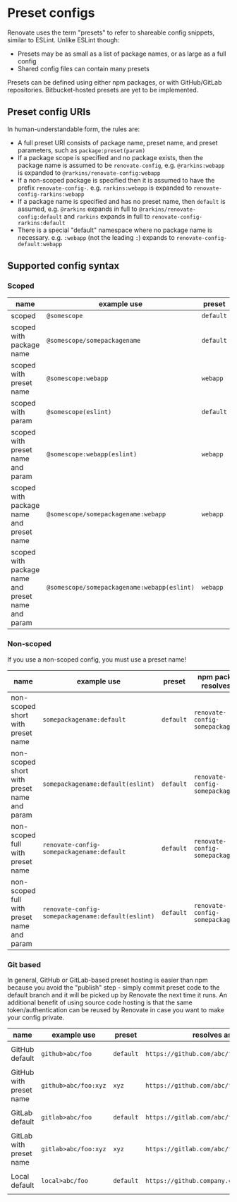 # Preset configs

Renovate uses the term "presets" to refer to shareable config snippets, similar to ESLint.
Unlike ESLint though:

- Presets may be as small as a list of package names, or as large as a full config
- Shared config files can contain many presets

Presets can be defined using either npm packages, or with GitHub/GitLab repositories.
Bitbucket-hosted presets are yet to be implemented.

## Preset config URIs

In human-understandable form, the rules are:

- A full preset URI consists of package name, preset name, and preset parameters, such as `package:preset(param)`
- If a package scope is specified and no package exists, then the package name is assumed to be `renovate-config`, e.g. `@rarkins:webapp` is expanded to `@rarkins/renovate-config:webapp`
- If a non-scoped package is specified then it is assumed to have the prefix `renovate-config-`. e.g. `rarkins:webapp` is expanded to `renovate-config-rarkins:webapp`
- If a package name is specified and has no preset name, then `default` is assumed, e.g. `@rarkins` expands in full to `@rarkins/renovate-config:default` and `rarkins` expands in full to `renovate-config-rarkins:default`
- There is a special "default" namespace where no package name is necessary. e.g. `:webapp` (not the leading `:`) expands to `renovate-config-default:webapp`

## Supported config syntax

### Scoped

| name                                               | example use                                 | preset    | npm package resolves as      | parameters |
| -------------------------------------------------- | ------------------------------------------- | --------- | ---------------------------- | ---------- |
| scoped                                             | `@somescope`                                | `default` | `@somescope/renovate-config` |            |
| scoped with package name                           | `@somescope/somepackagename`                | `default` | `@somescope/somepackagename` |            |
| scoped with preset name                            | `@somescope:webapp`                         | `webapp`  | `@somescope/renovate-config` |            |
| scoped with param                                  | `@somescope(eslint)`                        | `default` | `@somescope/renovate-config` | `eslint`   |
| scoped with preset name and param                  | `@somescope:webapp(eslint)`                 | `webapp`  | `@somescope/renovate-config` | `eslint`   |
| scoped with package name and preset name           | `@somescope/somepackagename:webapp`         | `webapp`  | `@somescope/somepackagename` |            |
| scoped with package name and preset name and param | `@somescope/somepackagename:webapp(eslint)` | `webapp`  | `@somescope/somepackagename` | `eslint`   |

### Non-scoped

If you use a non-scoped config, you must use a preset name!

| name                                        | example use                                       | preset    | npm package resolves as           | parameters |
| ------------------------------------------- | ------------------------------------------------- | --------- | --------------------------------- | ---------- |
| non-scoped short with preset name           | `somepackagename:default`                         | `default` | `renovate-config-somepackagename` |            |
| non-scoped short with preset name and param | `somepackagename:default(eslint)`                 | `default` | `renovate-config-somepackagename` | `eslint`   |
| non-scoped full with preset name            | `renovate-config-somepackagename:default`         | `default` | `renovate-config-somepackagename` |            |
| non-scoped full with preset name and param  | `renovate-config-somepackagename:default(eslint)` | `default` | `renovate-config-somepackagename` | `eslint`   |

### Git based

In general, GitHub or GitLab-based preset hosting is easier than npm because you avoid the "publish" step - simply commit preset code to the default branch and it will be picked up by Renovate the next time it runs.
An additional benefit of using source code hosting is that the same token/authentication can be reused by Renovate in case you want to make your config private.

| name                    | example use          | preset    | resolves as                             | filename                          |
| ----------------------- | -------------------- | --------- | --------------------------------------- | --------------------------------- |
| GitHub default          | `github>abc/foo`     | `default` | `https://github.com/abc/foo`            | `default.json` or `renovate.json` |
| GitHub with preset name | `github>abc/foo:xyz` | `xyz`     | `https://github.com/abc/foo`            | `xyz.json`                        |
| GitLab default          | `gitlab>abc/foo`     | `default` | `https://gitlab.com/abc/foo`            | `default.json` or `renovate.json` |
| GitLab with preset name | `gitlab>abc/foo:xyz` | `xyz`     | `https://gitlab.com/abc/foo`            | `xyz.json`                        |
| Local default           | `local>abc/foo`      | `default` | `https://github.company.comcom/abc/foo` | `default.json` or `renovate.json` |

